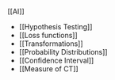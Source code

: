 [[AI]]

- [[Hypothesis Testing]]
- [[Loss functions]]
- [[Transformations]]
-  [[Probability Distributions]]
- [[Confidence Interval]]
- [[Measure of CT]]